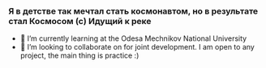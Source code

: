 ### **Я в детстве так мечтал стать космонавтом, но в результате стал Космосом (c) Идущий к реке**
                                                                          




- 🌱 I’m currently learning at the Odesa Mechnikov National University
- 👯 I’m looking to collaborate on for joint development. I am open to any project, the main thing is practice :)


